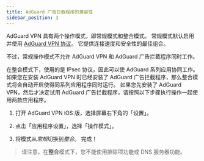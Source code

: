 ```yaml
---
title: AdGuard 广告拦截程序的兼容性
sidebar_position: 3
---
```


AdGuard VPN 具有两个操作模式，即常规模式和整合模式。 常规模式默认启用并使用 [AdGuard VPN 协议](/general/adguard-vpn-protocol.mdx)。 它提供连接速度和安全性的最佳组合。

不过，常规操作模式不允许 AdGuard VPN 和 AdGuard 广告拦截程序同时工作。

在整合模式下，使用的是 IPsec 协议，因此可以使 AdGuard 系列应用协同工作。 如果您在安装 AdGuard VPN 时已经安装了 AdGuard 广告拦截程序，那么整合模式将会自动开启使得同系列应用程序同时运行。 如果您先安装了 AdGuard VPN，然后才决定试用 AdGuard 广告拦截程序，请按照以下步骤执行操作一起使用两款应用程序。

1. 打开 AdGuard VPN iOS 版，选择屏幕右下角的「设置」。

2. 点击「应用程序设置」，选择「操作模式」。

3. 将模式从*常规*切换到*整合*。 完成！

> 请注意，在**整合**模式下，您不能使用排除项功能或 DNS 服务器功能。